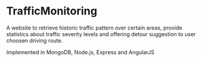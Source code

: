 # TrafficMonitoring

A website to retrieve historic traffic pattern over certain areas, provide statistics about traffic severity levels and offering detour suggestion to user choosen driving route. 

Implemented in MongoDB, Node.js, Express and AngularJS
